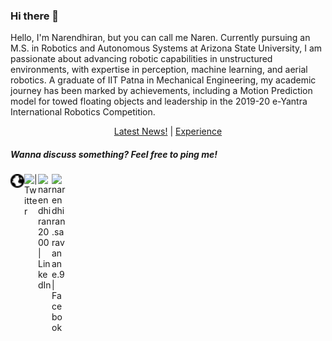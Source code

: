 ### Hi there 👋

Hello, I'm Narendhiran, but you can call me Naren. Currently pursuing an M.S. in Robotics and Autonomous Systems at Arizona State University, I am passionate about advancing robotic capabilities in unstructured environments, with expertise in perception, machine learning, and aerial robotics. A graduate of IIT Patna in Mechanical Engineering, my academic journey has been marked by achievements, including a Motion Prediction model for towed floating objects and leadership in the 2019-20 e-Yantra International Robotics Competition. 

<div align="center">
  <a href="https://naren200.github.io/news/">Latest News!</a>  |   <a href="https://naren200.github.io/experience/">Experience</a>
</div>


##### Wanna discuss something? Feel free to ping me!

[<img align="left" alt="naren200.github.io" width="22px" src="https://raw.githubusercontent.com/iconic/open-iconic/master/svg/globe.svg" />][website]
[<img align="left" alt=" | Twitter" width="22px" src="https://cdn.jsdelivr.net/npm/simple-icons@v3/icons/twitter.svg" />][twitter]
[<img align="left" alt="narendhiran2000 | LinkedIn" width="22px" src="https://cdn.jsdelivr.net/npm/simple-icons@v3/icons/linkedin.svg" />][linkedin]
[<img align="left" alt="narendhiran.saravanane.9 | Facebook" width="22px" src="https://cdn.jsdelivr.net/npm/simple-icons@v3/icons/facebook.svg" />][facebook]

[website]: https://naren200.github.io
[twitter]: https://twitter.com/narendhiran2000
[linkedin]: https://www.linkedin.com/in/narendhiran2000
[facebook]: https://www.facebook.com/narendhiran.saravanane.9

<!--
**naren200/naren200** is a ✨ _special_ ✨ repository because its `README.md` (this file) appears on your GitHub profile.

Here are some ideas to get you started:

- 🔭 I’m currently working on ...
- 🌱 I’m currently learning ...
- 👯 I’m looking to collaborate on ...
- 🤔 I’m looking for help with ...
- 💬 Ask me about ...
- 📫 How to reach me: ...
- 😄 Pronouns: ...
- ⚡ Fun fact: ...
-->
